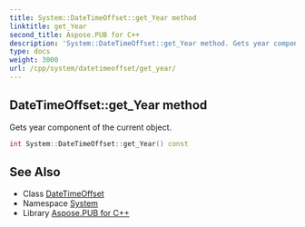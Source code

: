 ```yaml
---
title: System::DateTimeOffset::get_Year method
linktitle: get_Year
second_title: Aspose.PUB for C++
description: 'System::DateTimeOffset::get_Year method. Gets year component of the current object in C++.'
type: docs
weight: 3000
url: /cpp/system/datetimeoffset/get_year/
---
```

## DateTimeOffset::get_Year method


Gets year component of the current object.

```cpp
int System::DateTimeOffset::get_Year() const
```

## See Also

* Class [DateTimeOffset](../)
* Namespace [System](../../)
* Library [Aspose.PUB for C++](../../../)
